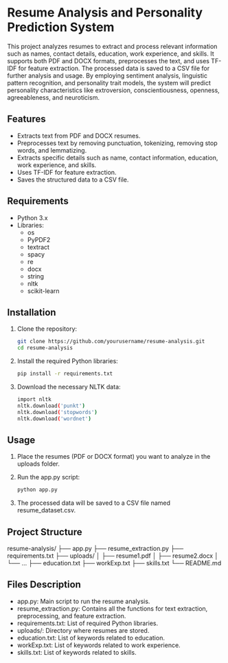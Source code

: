# Resume Analysis and Personality Prediction System

This project analyzes resumes to extract and process relevant information such as names, contact details, education, work experience, and skills. It supports both PDF and DOCX formats, preprocesses the text, and uses TF-IDF for feature extraction. The processed data is saved to a CSV file for further analysis and usage. By employing sentiment analysis, linguistic pattern recognition, and personality trait models, the system will predict personality characteristics like extroversion, conscientiousness, openness, agreeableness, and neuroticism.

## Features

- Extracts text from PDF and DOCX resumes.
- Preprocesses text by removing punctuation, tokenizing, removing stop words, and lemmatizing.
- Extracts specific details such as name, contact information, education, work experience, and skills.
- Uses TF-IDF for feature extraction.
- Saves the structured data to a CSV file.

## Requirements

- Python 3.x
- Libraries: 
  - os
  - PyPDF2
  - textract
  - spacy
  - re
  - docx
  - string
  - nltk
  - scikit-learn

## Installation

1. Clone the repository:
   ```sh
   git clone https://github.com/yourusername/resume-analysis.git
   cd resume-analysis

2. Install the required Python libraries:

   ```sh
   pip install -r requirements.txt

3. Download the necessary NLTK data:
   ```sh
   import nltk
   nltk.download('punkt')
   nltk.download('stopwords')
   nltk.download('wordnet')

## Usage
1. Place the resumes (PDF or DOCX format) you want to analyze in the uploads folder.

2. Run the app.py script:

   ```sh
   python app.py

3. The processed data will be saved to a CSV file named resume_dataset.csv.

##  Project Structure
  
  resume-analysis/
  ├── app.py
  ├── resume_extraction.py
  ├── requirements.txt
  ├── uploads/
  │   ├── resume1.pdf
  │   ├── resume2.docx
  │   └── ...
  ├── education.txt
  ├── workExp.txt
  ├── skills.txt
  └── README.md

##  Files Description

-  app.py: Main script to run the resume analysis.
-  resume_extraction.py: Contains all the functions for text extraction, preprocessing, and feature extraction.
-  requirements.txt: List of required Python libraries.
-  uploads/: Directory where resumes are stored.
-  education.txt: List of keywords related to education.
-  workExp.txt: List of keywords related to work experience.
-  skills.txt: List of keywords related to skills.
